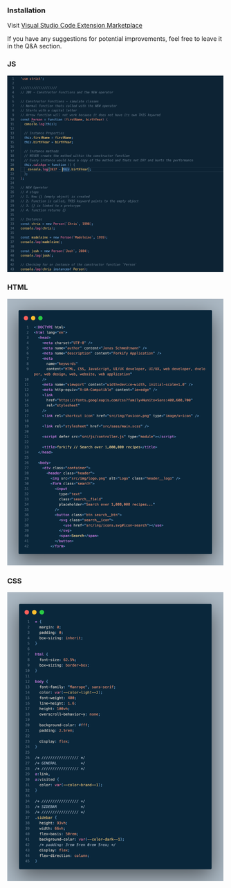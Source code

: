 ### Installation

Visit [Visual Studio Code Extension Marketplace](https://marketplace.visualstudio.com/items?itemName=ChrisMartinezDev.dark-saber&ssr=false#overview)

If you have any suggestions for potential improvements, feel free to leave it in the Q&A section.

### JS

<img alt="JS Source Code" src="./src/photos/js.png" width="500px" height="auto">

### HTML

<img alt="JS Source Code" src="./src/photos/html.png" width="500px" height="auto">

### CSS

<img alt="JS Source Code" src="./src/photos/css.png" width="500px" height="auto">
